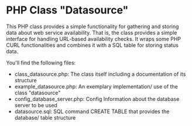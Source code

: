 # PHP Class "Datasource"
This PHP class provides a simple functionality for gathering and storing data about web service availability. That is, the class provides a simple interface for handling URL-based availability checks. It wraps some PHP CURL functionalities and combines it with a SQL table for storing status data.

You'll find the following files:
- class_datasource.php: The class itself including a documentation of its structure
- example_datasource.php: An exemplary implementation/ use of the class "datasource"
- config_database_server.php: Config Information about the database server to be used
- datasource.sql: SQL command CREATE TABLE that provides the database/ table structure
